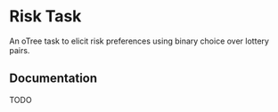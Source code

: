 # Risk Task

An oTree task to elicit risk preferences using binary choice over lottery pairs.

## Documentation

TODO
